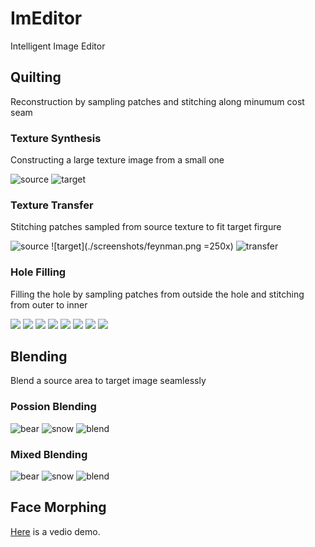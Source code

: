 # ImEditor

Intelligent Image Editor 

## Quilting

Reconstruction by sampling patches and stitching along minumum cost seam

### Texture Synthesis

Constructing a large texture image from a small one

![source](./screenshots/cherry.jpg) 
![target](./screenshots/cherry_cut.jpg)

### Texture Transfer

Stitching patches sampled from source texture to fit target firgure

![source](./screenshots/sketch.png)<!-- .element height="50%" width="50%" --> ![target](./screenshots/feynman.png =250x) ![transfer](./screenshots/transfer.jpg)

### Hole Filling

Filling the hole by sampling patches from outside the hole and stitching from outer to inner 

![](./screenshots/hole_filling.png) ![](./screenshots/process12.jpg) ![](./screenshots/process24.jpg) ![](./screenshots/process36.jpg)
![](./screenshots/process48.jpg) ![](./screenshots/process60.jpg) ![](./screenshots/process72.jpg) ![](./screenshots/processend.jpg)

## Blending 

Blend a source area to target image seamlessly

### Possion Blending

![bear](./screenshots/polar_bear.jpg) ![snow](./screenshots/snow.jpg) ![blend](./screenshots/possionblend.jpg)

### Mixed Blending

![bear](./screenshots/cheetsheet.png) ![snow](./screenshots/texture.jpg) ![blend](./screenshots/mixblend.jpg)


## Face Morphing

[Here](https://youtu.be/vI6KBtKDtrg) is a vedio demo.

